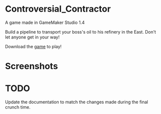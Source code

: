 # Controversial_Contractor
A game made in GameMaker Studio 1.4

Build a pipeline to transport your boss's oil to his refinery in the East. Don't let anyone get in your way!

Download the [game](https://github.com/bcout/Games/tree/main/ControversialContractor/Releases/Final) to play!

# Screenshots



# TODO

Update the documentation to match the changes made during the final crunch time.
